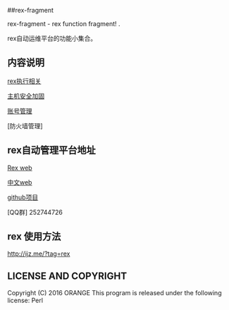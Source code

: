 ##rex-fragment


rex-fragment  - rex function fragment! .

rex自动运维平台的功能小集合。

## 内容说明

[rex执行相关](rexCMD.md)

[主机安全加固](LinuxSafetyReinforcement.md)

[账号管理](Usermanage.md)

[防火墙管理]

##  rex自动管理平台地址

[Rex web](http://rexify.org) 
 
[中文web](http://rex.perlchina.org)
  
[github项目](https://github.com/RexOps/Rex)

[QQ群] 252744726


## rex 使用方法
  
   http://ijz.me/?tag=rex

## LICENSE AND COPYRIGHT

Copyright (C) 2016 ORANGE
This program is released under the following license: Perl

